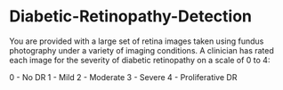 # Diabetic-Retinopathy-Detection

You are provided with a large set of retina images taken using fundus photography under a variety of imaging conditions.
A clinician has rated each image for the severity of diabetic retinopathy on a scale of 0 to 4:

0 - No DR
1 - Mild
2 - Moderate
3 - Severe
4 - Proliferative DR
